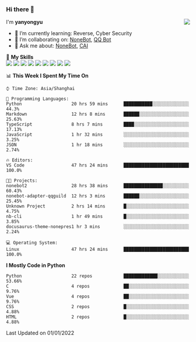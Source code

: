 ### Hi there 👋

<a href="#">
  <img align="right" src="https://github-readme-stats.vercel.app/api?username=yanyongyu&count_private=true&show_icons=true&bg_color=15,f2f7fd,E0EAFC" />
</a>

I'm **yanyongyu**

- 🌱 I’m currently learning: Reverse, Cyber Security
- 👯 I’m collaborating on: [NoneBot](https://github.com/nonebot), [QQ Bot](https://github.com/Mrs4s/go-cqhttp)
- 💬 Ask me about: [NoneBot](https://github.com/nonebot), [CAI](https://github.com/cscs181/CAI)

🌟 **My Skills**  
![](https://img.shields.io/badge/-Python-3e74a2?style=flat-square&logo=Python&logoColor=fff)
![](https://img.shields.io/badge/-Node.js-339933?style=flat-square&logo=Node.js&logoColor=fff)
![](https://img.shields.io/badge/-Vue-4fc08d?style=flat-square&logo=Vue.js&logoColor=fff)
![](https://img.shields.io/badge/-React-2d98ce?style=flat-square&logo=React&logoColor=fff)
![](https://img.shields.io/badge/-Docker-2496ED?style=flat-square&logo=Docker&logoColor=fff)
![](https://img.shields.io/badge/-Linux-000000?style=flat-square&logo=Linux&logoColor=fff)
![](https://img.shields.io/badge/-MySQL-4479A1?style=flat-square&logo=MySQL&logoColor=fff)
![](https://img.shields.io/badge/-Redis-DC382D?style=flat-square&logo=Redis&logoColor=fff)
![](https://img.shields.io/badge/-MongoDB-47A248?style=flat-square&logo=MongoDB&logoColor=fff)

<!--START_SECTION:waka-->
📊 **This Week I Spent My Time On** 

```text
⌚︎ Time Zone: Asia/Shanghai

💬 Programming Languages: 
Python                   20 hrs 59 mins      ███████████░░░░░░░░░░░░░░   44.3% 
Markdown                 12 hrs 8 mins       ██████░░░░░░░░░░░░░░░░░░░   25.63% 
TypeScript               8 hrs 7 mins        ████░░░░░░░░░░░░░░░░░░░░░   17.13% 
JavaScript               1 hr 32 mins        ░░░░░░░░░░░░░░░░░░░░░░░░░   3.25% 
JSON                     1 hr 18 mins        ░░░░░░░░░░░░░░░░░░░░░░░░░   2.74%

🔥 Editors: 
VS Code                  47 hrs 24 mins      █████████████████████████   100.0%

🐱‍💻 Projects: 
nonebot2                 28 hrs 38 mins      ███████████████░░░░░░░░░░   60.43% 
nonebot-adapter-qqguild  12 hrs 3 mins       ██████░░░░░░░░░░░░░░░░░░░   25.45% 
Unknown Project          2 hrs 14 mins       █░░░░░░░░░░░░░░░░░░░░░░░░   4.75% 
nb-cli                   1 hr 49 mins        █░░░░░░░░░░░░░░░░░░░░░░░░   3.85% 
docusaurus-theme-nonepres1 hr 3 mins         ░░░░░░░░░░░░░░░░░░░░░░░░░   2.24%

💻 Operating System: 
Linux                    47 hrs 24 mins      █████████████████████████   100.0%

```

**I Mostly Code in Python** 

```text
Python                   22 repos            █████████████░░░░░░░░░░░░   53.66% 
C                        4 repos             ██░░░░░░░░░░░░░░░░░░░░░░░   9.76% 
Vue                      4 repos             ██░░░░░░░░░░░░░░░░░░░░░░░   9.76% 
CSS                      2 repos             █░░░░░░░░░░░░░░░░░░░░░░░░   4.88% 
HTML                     2 repos             █░░░░░░░░░░░░░░░░░░░░░░░░   4.88%

```



 Last Updated on 01/01/2022
<!--END_SECTION:waka-->
